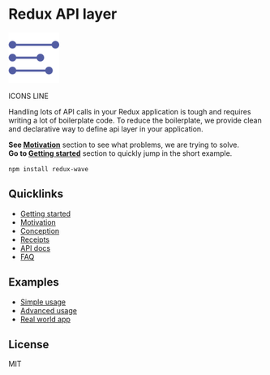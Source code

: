 # Redux API layer
<img width="100" src="https://raw.githubusercontent.com/1ven/redux-api/master/logo.svg?sanitize=true" />

ICONS LINE

Handling lots of API calls in your Redux application is tough and requires writing a lot of boilerplate code. To reduce the boilerplate, we provide clean and declarative way to define api layer in your application.

**See [Motivation](docs/motivation.md)** section to see what problems, we are trying to solve.
<br/>**Go to [Getting started](docs/getting-started.md)** section to quickly jump in the short example.
```
npm install redux-wave
```
## Quicklinks
- [Getting started](docs/getting-started.md)
- [Motivation](docs/motivation.md)
- [Conception](docs/conception.md)
- [Receipts](docs/receipts.md)
- [API docs](docs/api.md)
- [FAQ](docs/faq.md)
## Examples
- [Simple usage]()
- [Advanced usage]()
- [Real world app]()
## License
MIT
